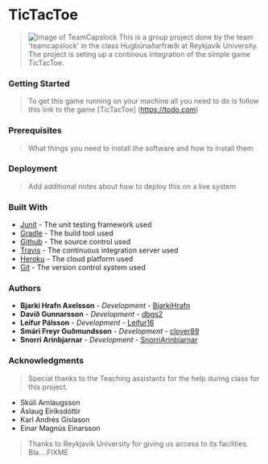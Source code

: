 TicTacToe
=========
>
> ![Image of TeamCapslock](https://github.com/HUGB2017TeamCapslock/TeamCaps/images/teamcaps.png)
> This is a group project done by the team 'teamcapslock' in the class Hugbúnaðarfræði at Reykjavík University. The project
> is seting up a continous integration of the simple game TicTacToe.

### Getting Started
>
> To get this game running on your machine all you need to do is follow this link to the game [TicTacToe] (https://todo.com)

### Prerequisites
>
> What things you need to install the software and how to install them

### Deployment
> 
> Add additional notes about how to deploy this on a live system

### Built With

* [Junit](http://junit.org/junit4/) - The unit testing framework used
* [Gradle](https://gradle.org/) - The build tool used
* [Github](https://github.com/) - The source control used
* [Travis](https://travis-ci.org/) - The continuous integration server used
* [Heroku](https://dashboard.heroku.com/apps) - The cloud platform used
* [Git](https://git-scm.com/) - The version control system used

### Authors

* **Bjarki Hrafn Axelsson** - *Development* - [BjarkiHrafn](https://github.com/BjarkiHrafn)
* **Davíð Gunnarsson** - *Development* - [dbgs2](https://github.com/dbgs2)
* **Leifur Pálsson** - *Development* - [Leifur16](https://github.com/Leifur16)
* **Smári Freyr Guðmundsson** - *Development* - [clover89](https://github.com/clover89)
* **Snorri Arinbjarnar** - *Development* - [SnorriArinbjarnar](https://github.com/SnorriArinbjarnar)

### Acknowledgments

> Special thanks to the Teaching assistants for the help during class for this project.
* Skúli Arnlaugsson
* Áslaug Eiríksdóttir
* Karl Andrés Gíslason
* Einar Magnús Einarsson

> Thanks to Reykjavik University for giving us access to its facilities. Bla....FIXME
